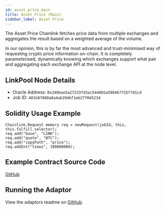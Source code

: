 ```yaml
---
id: asset_price_main
title: Asset Price (Main)
sidebar_label: Asset Price
---
```


The Asset Price Chainlink fetches price data from multiple exchanges and aggregates the result based on a 
weighted average of the volume.

In our opinion, this is by far the most advanced and trust-minimised way of requesting crypto price information 
on-chain. It is completely parameterised, dynamically knowing which exchanges support what pair and aggregating
each exchange API at the node level. 

## LinkPool Node Details
- Oracle Address: `0x240bae5a27233fd3ac5440b5a598467725f7d1cd`
- Job ID: `481b87880a8a4ab294bf1eb27f04523d`

## Solidity Usage Example
```
Chainlink.Request memory req = newRequest(jobId, this, this.fulfill.selector);
req.add("base", "LINK");
req.add("quote", "BTC");
req.add("copyPath", "price");
req.addInt("times", 100000000);
```

## Example Contract Source Code
[GitHub](https://github.com/linkpoolio/example-chainlinks/blob/master/contracts/AssetPriceConsumer.sol)

## Running the Adaptor
View the adaptors readme on [GitHub](https://github.com/linkpoolio/asset-price-cl-ea).
